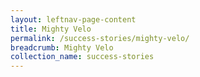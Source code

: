 ```yaml
---
layout: leftnav-page-content
title: Mighty Velo
permalink: /success-stories/mighty-velo/
breadcrumb: Mighty Velo
collection_name: success-stories
---
```

